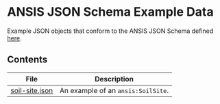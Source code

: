 # ANSIS JSON Schema Example Data

Example JSON objects that conform to the ANSIS JSON Schema defined [here](../schema/).

## Contents

| File                                                       | Description                          |
| ---------------------------------------------------------- | ------------------------------------ |
| [soil-site.json](soil-site.json)                           | An example of an `ansis:SoilSite`.   |